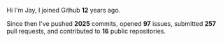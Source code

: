 Hi I'm Jay, I joined Github **12** years ago.

Since then I've pushed **2025** commits, opened **97** issues, submitted **257** pull requests, and contributed to **16** public repositories.
